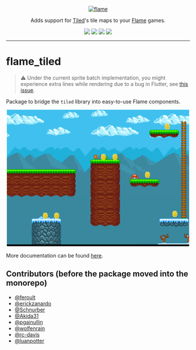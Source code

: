 <!-- markdownlint-disable MD013 -->
<p align="center">
  <a href="https://flame-engine.org">
    <img alt="flame" width="200px" src="https://user-images.githubusercontent.com/6718144/101553774-3bc7b000-39ad-11eb-8a6a-de2daa31bd64.png">
  </a>
</p>

<p align="center">
Adds support for <a href="https://www.mapeditor.org/">Tiled</a>'s tile maps to your <a href="https://github.com/flame-engine/flame">Flame</a> games.
</p>

<p align="center">
  <a title="Pub" href="https://pub.dev/packages/flame_tiled" ><img src="https://img.shields.io/pub/v/flame_tiled.svg?style=popout" /></a>
  <a title="Test" href="https://github.com/flame-engine/flame/actions?query=workflow%3Acicd+branch%3Amain"><img src="https://github.com/flame-engine/flame/workflows/cicd/badge.svg?branch=main&event=push"/></a>
  <a title="Discord" href="https://discord.gg/pxrBmy4"><img src="https://img.shields.io/discord/509714518008528896.svg"/></a>
  <a title="Melos" href="https://github.com/invertase/melos"><img src="https://img.shields.io/badge/maintained%20with-melos-f700ff.svg"/></a>
</p>

---
<!-- markdownlint-enable MD013 -->

<!-- markdownlint-disable-next-line MD002 -->

# flame_tiled

> :warning: Under the current sprite batch implementation, you might experience extra
> lines while rendering due to a bug in Flutter,
> see [this issue](https://github.com/flame-engine/flame/issues/1152).

Package to bridge the `tiled` library into easy-to-use Flame components.

<p align="center">
    <img alt="flame_tiled example" width="500px" src="https://raw.githubusercontent.com/flame-engine/flame/master/packages/flame_tiled/example/screenshot.png">
</p>

More documentation can be found [here](https://docs.flame-engine.org/main/tiled.html).


## Contributors (before the package moved into the monorepo)

- [@feroult](https://github.com/feroult)
- [@erickzanardo](https://github.com/erickzanardo)
- [@Schnurber](https://github.com/schnurber)
- [@Akida31](https://github.com/akida31)
- [@pgainullin](https://github.com/pgainullin)
- [@wolfenrain](https://github.com/wolfenrain)
- [@rc-davis](https://github.com/rc-davis)
- [@luanpotter](https://github.com/luanpotter)
